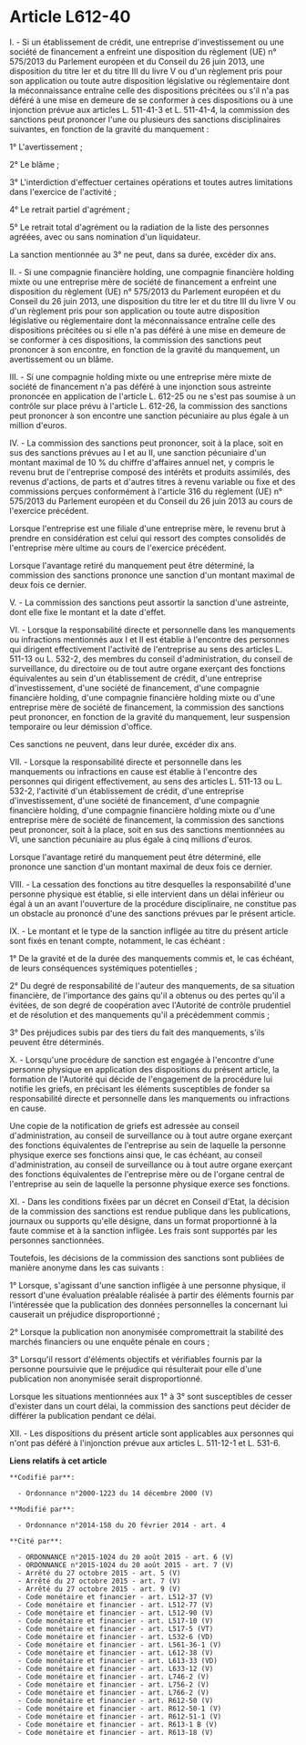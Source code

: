 # Article L612-40

I. - Si un établissement de crédit, une entreprise d'investissement ou une société de financement a enfreint une disposition
du règlement (UE) n° 575/2013 du Parlement européen et du Conseil du 26 juin 2013, une disposition du titre Ier et du titre
III du livre V ou d'un règlement pris pour son application ou toute autre disposition législative ou réglementaire dont la
méconnaissance entraîne celle des dispositions précitées ou s'il n'a pas déféré à une mise en demeure de se conformer à ces
dispositions ou à une injonction prévue aux articles L. 511-41-3 et L. 511-41-4, la commission des sanctions peut prononcer
l'une ou plusieurs des sanctions disciplinaires suivantes, en fonction de la gravité du manquement :

1° L'avertissement ;

2° Le blâme ;

3° L'interdiction d'effectuer certaines opérations et toutes autres limitations dans l'exercice de l'activité ;

4° Le retrait partiel d'agrément ;

5° Le retrait total d'agrément ou la radiation de la liste des personnes agréées, avec ou sans nomination d'un liquidateur.

La sanction mentionnée au 3° ne peut, dans sa durée, excéder dix ans.

II. - Si une compagnie financière holding, une compagnie financière holding mixte ou une entreprise mère de société de
financement a enfreint une disposition du règlement (UE) n° 575/2013 du Parlement européen et du Conseil du 26 juin 2013, une
disposition du titre Ier et du titre III du livre V ou d'un règlement pris pour son application ou toute autre disposition
législative ou réglementaire dont la méconnaissance entraîne celle des dispositions précitées ou si elle n'a pas déféré à une
mise en demeure de se conformer à ces dispositions, la commission des sanctions peut prononcer à son encontre, en fonction de
la gravité du manquement, un avertissement ou un blâme.

III. - Si une compagnie holding mixte ou une entreprise mère mixte de société de financement n'a pas déféré à une injonction
sous astreinte prononcée en application de l'article L. 612-25 ou ne s'est pas soumise à un contrôle sur place prévu à
l'article L. 612-26, la commission des sanctions peut prononcer à son encontre une sanction pécuniaire au plus égale à un
million d'euros.

IV. - La commission des sanctions peut prononcer, soit à la place, soit en sus des sanctions prévues au I et au II, une
sanction pécuniaire d'un montant maximal de 10 % du chiffre d'affaires annuel net, y compris le revenu brut de l'entreprise
composé des intérêts et produits assimilés, des revenus d'actions, de parts et d'autres titres à revenu variable ou fixe et
des commissions perçues conformément à l'article 316 du règlement (UE) n° 575/2013 du Parlement européen et du Conseil du 26
juin 2013 au cours de l'exercice précédent.

Lorsque l'entreprise est une filiale d'une entreprise mère, le revenu brut à prendre en considération est celui qui ressort
des comptes consolidés de l'entreprise mère ultime au cours de l'exercice précédent.

Lorsque l'avantage retiré du manquement peut être déterminé, la commission des sanctions prononce une sanction d'un montant
maximal de deux fois ce dernier.

V. - La commission des sanctions peut assortir la sanction d'une astreinte, dont elle fixe le montant et la date d'effet.

VI. - Lorsque la responsabilité directe et personnelle dans les manquements ou infractions mentionnés aux I et II est établie
à l'encontre des personnes qui dirigent effectivement l'activité de l'entreprise au sens des articles L. 511-13 ou L. 532-2,
des membres du conseil d'administration, du conseil de surveillance, du directoire ou de tout autre organe exerçant des
fonctions équivalentes au sein d'un établissement de crédit, d'une entreprise d'investissement, d'une société de financement,
d'une compagnie financière holding, d'une compagnie financière holding mixte ou d'une entreprise mère de société de
financement, la commission des sanctions peut prononcer, en fonction de la gravité du manquement, leur suspension temporaire
ou leur démission d'office.

Ces sanctions ne peuvent, dans leur durée, excéder dix ans.

VII. - Lorsque la responsabilité directe et personnelle dans les manquements ou infractions en cause est établie à l'encontre
des personnes qui dirigent effectivement, au sens des articles L. 511-13 ou L. 532-2, l'activité d'un établissement de
crédit, d'une entreprise d'investissement, d'une société de financement, d'une compagnie financière holding, d'une compagnie
financière holding mixte ou d'une entreprise mère de société de financement, la commission des sanctions peut prononcer, soit
à la place, soit en sus des sanctions mentionnées au VI, une sanction pécuniaire au plus égale à cinq millions d'euros.

Lorsque l'avantage retiré du manquement peut être déterminé, elle prononce une sanction d'un montant maximal de deux fois ce
dernier.

VIII. - La cessation des fonctions au titre desquelles la responsabilité d'une personne physique est établie, si elle
intervient dans un délai inférieur ou égal à un an avant l'ouverture de la procédure disciplinaire, ne constitue pas un
obstacle au prononcé d'une des sanctions prévues par le présent article.

IX. - Le montant et le type de la sanction infligée au titre du présent article sont fixés en tenant compte, notamment, le
cas échéant :

1° De la gravité et de la durée des manquements commis et, le cas échéant, de leurs conséquences systémiques potentielles ;

2° Du degré de responsabilité de l'auteur des manquements, de sa situation financière, de l'importance des gains qu'il a
obtenus ou des pertes qu'il a évitées, de son degré de coopération avec l'Autorité de contrôle prudentiel et de résolution et
des manquements qu'il a précédemment commis ;

3° Des préjudices subis par des tiers du fait des manquements, s'ils peuvent être déterminés.

X. - Lorsqu'une procédure de sanction est engagée à l'encontre d'une personne physique en application des dispositions du
présent article, la formation de l'Autorité qui décide de l'engagement de la procédure lui notifie les griefs, en précisant
les éléments susceptibles de fonder sa responsabilité directe et personnelle dans les manquements ou infractions en cause.

Une copie de la notification de griefs est adressée au conseil d'administration, au conseil de surveillance ou à tout autre
organe exerçant des fonctions équivalentes de l'entreprise au sein de laquelle la personne physique exerce ses fonctions
ainsi que, le cas échéant, au conseil d'administration, au conseil de surveillance ou à tout autre organe exerçant des
fonctions équivalentes de l'entreprise mère ou de l'organe central de l'entreprise au sein de laquelle la personne physique
exerce ses fonctions.

XI. - Dans les conditions fixées par un décret en Conseil d'Etat, la décision de la commission des sanctions est rendue
publique dans les publications, journaux ou supports qu'elle désigne, dans un format proportionné à la faute commise et à la
sanction infligée. Les frais sont supportés par les personnes sanctionnées.

Toutefois, les décisions de la commission des sanctions sont publiées de manière anonyme dans les cas suivants :

1° Lorsque, s'agissant d'une sanction infligée à une personne physique, il ressort d'une évaluation préalable réalisée à
partir des éléments fournis par l'intéressée que la publication des données personnelles la concernant lui causerait un
préjudice disproportionné ;

2° Lorsque la publication non anonymisée compromettrait la stabilité des marchés financiers ou une enquête pénale en cours ;

3° Lorsqu'il ressort d'éléments objectifs et vérifiables fournis par la personne poursuivie que le préjudice qui résulterait
pour elle d'une publication non anonymisée serait disproportionné.

Lorsque les situations mentionnées aux 1° à 3° sont susceptibles de cesser d'exister dans un court délai, la commission des
sanctions peut décider de différer la publication pendant ce délai.

XII. - Les dispositions du présent article sont applicables aux personnes qui n'ont pas déféré à l'injonction prévue aux
articles L. 511-12-1 et L. 531-6.

**Liens relatifs à cet article**

	**Codifié par**:

	  - Ordonnance n°2000-1223 du 14 décembre 2000 (V)

	**Modifié par**:

	  - Ordonnance n°2014-158 du 20 février 2014 - art. 4

	**Cité par**:

	  - ORDONNANCE n°2015-1024 du 20 août 2015 - art. 6 (V)
	  - ORDONNANCE n°2015-1024 du 20 août 2015 - art. 7 (V)
	  - Arrêté du 27 octobre 2015 - art. 5 (V)
	  - Arrêté du 27 octobre 2015 - art. 7 (V)
	  - Arrêté du 27 octobre 2015 - art. 9 (V)
	  - Code monétaire et financier - art. L512-37 (V)
	  - Code monétaire et financier - art. L512-77 (V)
	  - Code monétaire et financier - art. L512-90 (V)
	  - Code monétaire et financier - art. L517-10 (V)
	  - Code monétaire et financier - art. L517-5 (VT)
	  - Code monétaire et financier - art. L532-6 (VD)
	  - Code monétaire et financier - art. L561-36-1 (V)
	  - Code monétaire et financier - art. L612-38 (V)
	  - Code monétaire et financier - art. L613-33 (VD)
	  - Code monétaire et financier - art. L633-12 (V)
	  - Code monétaire et financier - art. L746-2 (V)
	  - Code monétaire et financier - art. L756-2 (V)
	  - Code monétaire et financier - art. L766-2 (V)
	  - Code monétaire et financier - art. R612-50 (V)
	  - Code monétaire et financier - art. R612-50-1 (V)
	  - Code monétaire et financier - art. R612-51-1 (V)
	  - Code monétaire et financier - art. R613-1 B (V)
	  - Code monétaire et financier - art. R613-18 (V)
